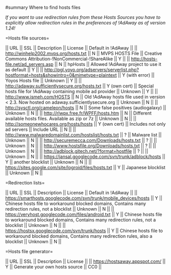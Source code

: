 #summary Where to find hosts files

*If you want to use redirection rules from these Hosts Sources you have to explicitly allow redirection rules in the preferences of !AdAway as of version 1.24!*

=Hosts file sources=

|| URL || SSL || Description || License || Default in !AdAway ||
|| http://winhelp2002.mvps.org/hosts.txt || N || MVPS HOSTS File || Creative Commons Attribution-!NonCommercial-!ShareAlike || Y ||
|| http://hosts-file.net/ad_servers.asp || N || hpHosts || Allowed !AdAway project to use it as default || Y ||
|| http://pgl.yoyo.org/adservers/serverlist.php?hostformat=hosts&showintro=0&mimetype=plaintext || Y (with error) || Yoyos Hosts file || Unknown || Y ||
|| http://adaway.sufficientlysecure.org/hosts.txt || Y (own cert) || Special hosts file for !AdAway containing mobile ad provider || Unknown || Y ||
|| http://www.ismeh.com/HOSTS || N || Old !AdAway hosts file used in version < 2.3. Now hosted on adaway.sufficientlysecure.org || Unknown || N ||
|| http://sysctl.org/cameleon/hosts || N || Some false positives (audiogalaxy) || Unknown || N ||
|| http://rlwpx.free.fr/WPFF/hosts.htm || N || Different available hosts files. Available as zip or 7z || Unknown || N ||
|| http://someonewhocares.org/hosts/hosts || Y (own cert) || Includes not only ad servers || Include URL || N ||
|| http://www.malwaredomainlist.com/hostslist/hosts.txt || ? || Malware list || Unknown || N ||
|| http://securemecca.com/Downloads/hosts.txt || ? || || Unknown || N ||
|| http://www.hostsfile.org/Downloads/hosts.txt || ? || || Unknown || N ||
|| http://adblock.gjtech.net/?format=hostfile || ? ||  || Unknown || N ||
|| https://jansal.googlecode.com/svn/trunk/adblock/hosts || Y || another blocklist || Unknown || N ||
|| https://sites.google.com/site/logroid/files/hosts.txt || Y || Japanese blocklist || Unknown || N ||

=Redirection lists=

|| URL || SSL || Description || License || Default in !AdAway ||
|| https://smarthosts.googlecode.com/svn/trunk/mobile_devices/hosts || Y || Chinese hosts file to workaround blocked domains, Contains many redirection rules, not a blocklist || Unknown || N ||
|| https://veryhost.googlecode.com/files/android.txt || Y || Chinese hosts file to workaround blocked domains, Contains many redirection rules, not a blocklist || Unknown || N ||
|| https://hostsx.googlecode.com/svn/trunk/hosts || Y || Chinese hosts file to workaround blocked domains, Contains many redirection rules, also a blocklist || Unknown || N ||

=Hosts file generator=

|| URL || SSL || Description || License ||
|| https://hostsaway.appspot.com/ || Y || Generate your own hosts source || CC0 ||